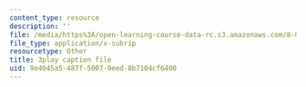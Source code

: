 ```yaml
---
content_type: resource
description: ''
file: /media/https%3A/open-learning-course-data-rc.s3.amazonaws.com/8-01sc-classical-mechanics-fall-2016/9e4045a5487f50079eed8b7104cf6400_0qEIs6ie2q8.vtt
file_type: application/x-subrip
resourcetype: Other
title: 3play caption file
uid: 9e4045a5-487f-5007-9eed-8b7104cf6400
---
```

